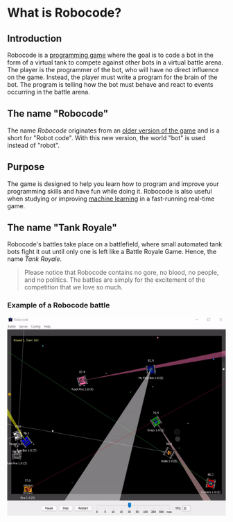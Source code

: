 # What is Robocode?

## Introduction

Robocode is a [programming game](https://en.wikipedia.org/wiki/Programming_game) where the goal is to code a bot in the
form of a virtual tank to compete against other bots in a virtual battle arena. The player is the programmer of the bot,
who will have no direct influence on the game. Instead, the player must write a program for the brain of the bot. The
program is telling how the bot must behave and react to events occurring in the battle arena.

## The name "Robocode"

The name _Robocode_ originates from an [older version of the game](https://robocode.sourceforge.io/) and is a short
for "Robot code". With this new version, the world "bot" is used instead of "robot".

## Purpose

The game is designed to help you learn how to program and improve your programming skills and have fun while doing it.
Robocode is also useful when studying or improving [machine learning](https://en.wikipedia.org/wiki/Machine_learning) in
a fast-running real-time game.

## The name "Tank Royale"

Robocode's battles take place on a battlefield, where small automated tank bots fight it out until only one is left
like a Battle Royale Game. Hence, the name _Tank Royale_.

> Please notice that Robocode contains no gore, no blood, no people, and no politics. The battles are simply for the
> excitement of the competition that we love so much.

### Example of a Robocode battle

![Battle screenshot](../images/robocode-battle-anim.gif)